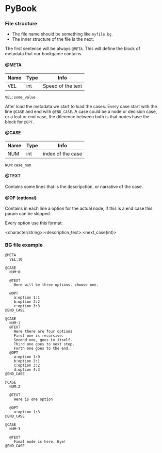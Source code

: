 # PyBook

### File structure

* The file name should be something like `myfile.bg`.
* The inner structure of the file is the next:

The first sentence will be always `@META`. This will define the block of metadata that our bookgame contains.

#### @META

| Name | Type | Info              |
| ---- | ---- | ----------------- |
| VEL  | int  | Speed of the text |

`VEL:some_value`

After load the metadata we start to load the cases. Every case start with the line `@CASE` and end with `@END_CASE`. A case could be a node or decision case, or a leaf
or end case, the diference between both is that nodes have the block for `@OPT`.

#### @CASE

| Name | Type | Info              |
| ---- | ---- | ----------------- |
| NUM  | int  | index of the case |

`NUM:case_num`

#### @TEXT

Contains some lines that is the descripction, or narrative of the case.

#### @OP (optional) 

Contains in each line a option for the actual node, if this is a end case this param can be skipped.

Every option use this format:

<character/string>:<description_text>:<next_case(int)>

### BG file example

```
@META
  VEL:10
  
@CASE
  NUM:0
  
  @TEXT
    Here will be three options, choose one.
  
  @OPT
    a:option 1:1
    b:option 2:2
    c:option 3:3
@END_CASE

@CASE
  NUM:1
  @TEXT
    Here there are four options
    First one is recursive.
    Second one, goes to itself.
    Third one goes to next step.
    Forth one goes to the end.
  @OPT
    a:option 1:0
    b:option 2:1
    c:option 3:2
    d:option 4:3
@END_CASE

@CASE
  NUM:2

  @TEXT
    Here is one option
    
  @OPT
    a:option 1:3
@END_CASE

@CASE
  NUM:3
  
  @TEXT
    Final node is here. Bye!
@END_CASE
```
